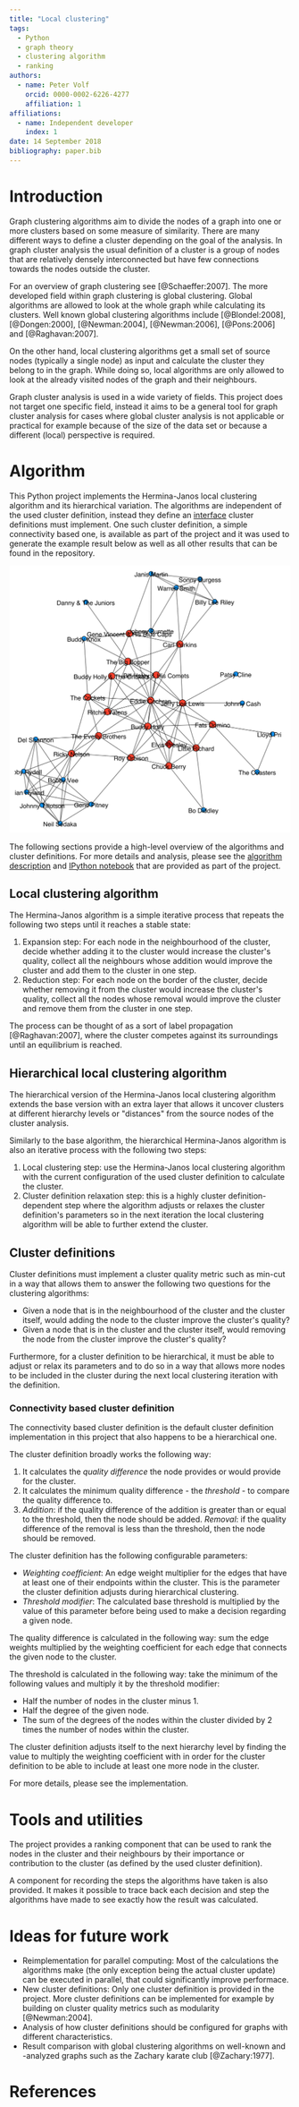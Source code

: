 ```yaml
---
title: "Local clustering"
tags:
  - Python
  - graph theory
  - clustering algorithm
  - ranking
authors:
  - name: Peter Volf
    orcid: 0000-0002-6226-4277
    affiliation: 1
affiliations:
  - name: Independent developer
    index: 1
date: 14 September 2018
bibliography: paper.bib
---
```


# Introduction

Graph clustering algorithms aim to divide the nodes of a graph into one or more clusters based on some measure of similarity. There are many different ways to define a cluster depending on the goal of the analysis. In graph cluster analysis the usual definition of a cluster is a group of nodes that are relatively densely interconnected but have few connections towards the nodes outside the cluster.

For an overview of graph clustering see [@Schaeffer:2007]. The more developed field within graph clustering is global clustering. Global algorithms are allowed to look at the whole graph while calculating its clusters. Well known global clustering algorithms include [@Blondel:2008], [@Dongen:2000], [@Newman:2004], [@Newman:2006], [@Pons:2006] and [@Raghavan:2007].

On the other hand, local clustering algorithms get a small set of source nodes (typically a single node) as input and calculate the cluster they belong to in the graph. While doing so, local algorithms are only allowed to look at the already visited nodes of the graph and their neighbours.

Graph cluster analysis is used in a wide variety of fields. This project does not target one specific field, instead it aims to be a general tool for graph cluster analysis for cases where global cluster analysis is not applicable or practical for example because of the size of the data set or because a different (local) perspective is required.

# Algorithm

This Python project implements the Hermina-Janos local clustering algorithm and its hierarchical variation. The algorithms are independent of the used cluster definition, instead they define an [interface](src/localclustering/definitions/base.py) cluster definitions must implement. One such cluster definition, a simple connectivity based one, is available as part of the project and it was used to generate the example result below as well as all other results that can be found in the repository.

![The cluster of Elvis Presley in Spotify's Related Artists graph.](documents/cluster_example.png)

The following sections provide a high-level overview of the algorithms and cluster definitions. For more details and analysis, please see the [algorithm description](documents/algorithm.rst) and [IPython notebook](documents/Algorithm%20Analysis%20with%20the%20Spotify%20Related%20Artists%20Graph.ipynb) that are provided as part of the project.

## Local clustering algorithm

The Hermina-Janos algorithm is a simple iterative process that repeats the following two steps until it reaches a stable state:

1. Expansion step: For each node in the neighbourhood of the cluster, decide whether adding it to the cluster would increase the cluster's quality, collect all the neighbours whose addition would improve the cluster and add them to the cluster in one step.
2. Reduction step: For each node on the border of the cluster, decide whether removing it from the cluster would increase the cluster's quality, collect all the nodes whose removal would improve the cluster and remove them from the cluster in one step.

The process can be thought of as a sort of label propagation [@Raghavan:2007], where the cluster competes against its surroundings until an equilibrium is reached.

## Hierarchical local clustering algorithm

The hierarchical version of the Hermina-Janos local clustering algorithm extends the base version with an extra layer that allows it uncover clusters at different hierarchy levels or "distances" from the source nodes of the cluster analysis.

Similarly to the base algorithm, the hierarchical Hermina-Janos algorithm is also an iterative process with the following two steps:

1. Local clustering step: use the Hermina-Janos local clustering algorithm with the current configuration of the used cluster definition to calculate the cluster.
2. Cluster definition relaxation step: this is a highly cluster definition-dependent step where the algorithm adjusts or relaxes the cluster definition's parameters so in the next iteration the local clustering algorithm will be able to further extend the cluster.

## Cluster definitions

Cluster definitions must implement a cluster quality metric such as min-cut in a way that allows them to answer the following two questions for the clustering algorithms:

* Given a node that is in the neighbourhood of the cluster and the cluster itself, would adding the node to the cluster improve the cluster's quality?
* Given a node that is in the cluster and the cluster itself, would removing the node from the cluster improve the cluster's quality?

Furthermore, for a cluster definition to be hierarchical, it must be able to adjust or relax its parameters and to do so in a way that allows more nodes to be included in the cluster during the next local clustering iteration with the definition.

### Connectivity based cluster definition

The connectivity based cluster definition is the default cluster definition implementation in this project that also happens to be a hierarchical one.

The cluster definition broadly works the following way:

1. It calculates the *quality difference* the node provides or would provide for the cluster.
2. It calculates the minimum quality difference - the *threshold* - to compare the quality difference to.
3. *Addition*: if the quality difference of the addition is greater than or equal to the threshold, then the node should be added. *Removal*: if the quality difference of the removal is less than the threshold, then the node should be removed.

The cluster definition has the following configurable parameters:

* *Weighting coefficient*: An edge weight multiplier for the edges that have at least one of their endpoints within the cluster. This is the parameter the cluster definition adjusts during hierarchical clustering.
* *Threshold modifier*: The calculated base threshold is multiplied by the value of this parameter before being used to make a decision regarding a given node.

The quality difference is calculated in the following way: sum the edge weights multiplied by the weighting coefficient for each edge that connects the given node to the cluster.

The threshold is calculated in the following way: take the minimum of the following values and multiply it by the threshold modifier:

* Half the number of nodes in the cluster minus 1.
* Half the degree of the given node.
* The sum of the degrees of the nodes within the cluster divided by 2 times the number of nodes within the cluster.

The cluster definition adjusts itself to the next hierarchy level by finding the value to multiply the weighting coefficient with in order for the cluster definition to be able to include at least one more node in the cluster.

For more details, please see the implementation.

# Tools and utilities

The project provides a ranking component that can be used to rank the nodes in the cluster and their neighbours by their importance or contribution to the cluster (as defined by the used cluster definition).

A component for recording the steps the algorithms have taken is also provided. It makes it possible to trace back each decision and step the algorithms have made to see exactly how the result was calculated.

# Ideas for future work

- Reimplementation for parallel computing: Most of the calculations the algorithms make (the only exception being the actual cluster update) can be executed in parallel, that could significantly improve performace.
- New cluster definitions: Only one cluster definition is provided in the project. More cluster definitions can be implemented for example by building on cluster quality metrics such as modularity [@Newman:2004].
- Analysis of how cluster definitions should be configured for graphs with different characteristics.
- Result comparison with global clustering algorithms on well-known and -analyzed graphs such as the Zachary karate club [@Zachary:1977].

# References
